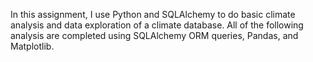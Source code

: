 In this assignment, I use Python and SQLAlchemy to do basic climate analysis and data exploration of a climate database. All of the following analysis are completed using SQLAlchemy ORM queries, Pandas, and Matplotlib.
